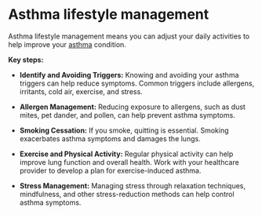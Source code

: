 # Asthma lifestyle management

Asthma lifestyle management means you can adjust your daily activities to help improve your [asthma](../asthma/) condition.

**Key steps:**

* **Identify and Avoiding Triggers:** Knowing and avoiding your asthma triggers can help reduce symptoms. Common triggers include allergens, irritants, cold air, exercise, and stress.

* **Allergen Management:** Reducing exposure to allergens, such as dust mites, pet dander, and pollen, can help prevent asthma symptoms.

* **Smoking Cessation:** If you smoke, quitting is essential. Smoking exacerbates asthma symptoms and damages the lungs.

* **Exercise and Physical Activity:** Regular physical activity can help improve lung function and overall health. Work with your healthcare provider to develop a plan for exercise-induced asthma.

* **Stress Management:** Managing stress through relaxation techniques, mindfulness, and other stress-reduction methods can help control asthma symptoms.
